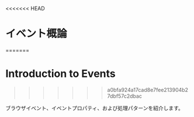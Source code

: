 <<<<<<< HEAD
# イベント概論
=======
# Introduction to Events
>>>>>>> a0bfa924a17cad8e7fee213904b27dbf57c2dbac

ブラウザイベント、イベントプロパティ、および処理パターンを紹介します。
